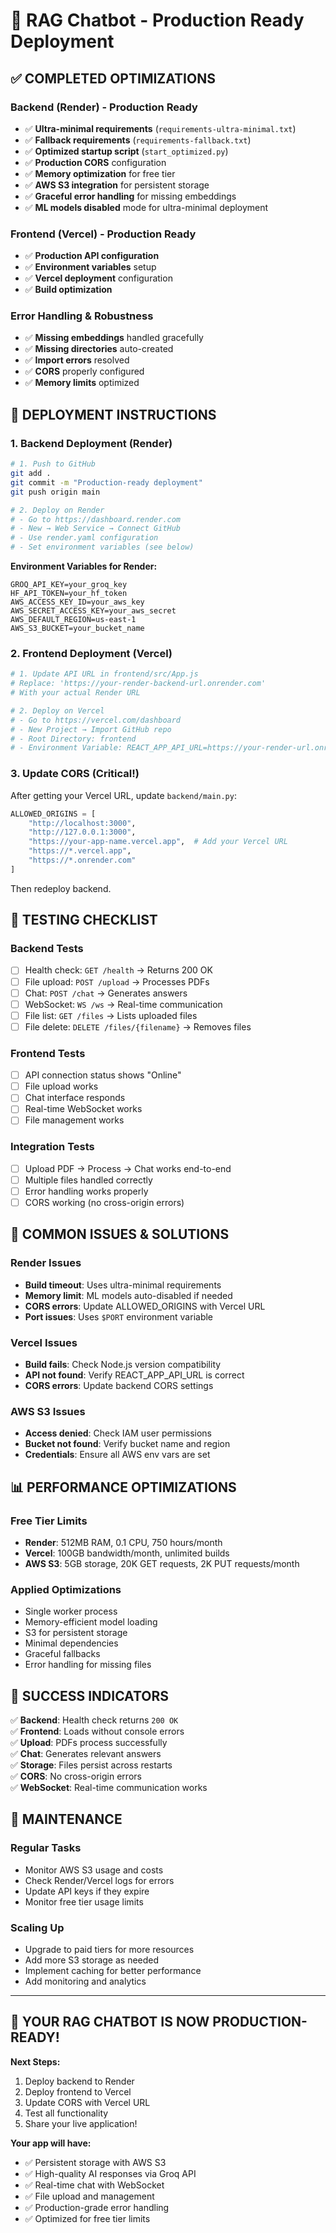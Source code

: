 # 🚀 RAG Chatbot - Production Ready Deployment

## ✅ **COMPLETED OPTIMIZATIONS**

### **Backend (Render) - Production Ready**
- ✅ **Ultra-minimal requirements** (`requirements-ultra-minimal.txt`)
- ✅ **Fallback requirements** (`requirements-fallback.txt`) 
- ✅ **Optimized startup script** (`start_optimized.py`)
- ✅ **Production CORS** configuration
- ✅ **Memory optimization** for free tier
- ✅ **AWS S3 integration** for persistent storage
- ✅ **Graceful error handling** for missing embeddings
- ✅ **ML models disabled** mode for ultra-minimal deployment

### **Frontend (Vercel) - Production Ready**
- ✅ **Production API configuration**
- ✅ **Environment variables** setup
- ✅ **Vercel deployment** configuration
- ✅ **Build optimization**

### **Error Handling & Robustness**
- ✅ **Missing embeddings** handled gracefully
- ✅ **Missing directories** auto-created
- ✅ **Import errors** resolved
- ✅ **CORS** properly configured
- ✅ **Memory limits** optimized

## 🎯 **DEPLOYMENT INSTRUCTIONS**

### **1. Backend Deployment (Render)**

```bash
# 1. Push to GitHub
git add .
git commit -m "Production-ready deployment"
git push origin main

# 2. Deploy on Render
# - Go to https://dashboard.render.com
# - New → Web Service → Connect GitHub
# - Use render.yaml configuration
# - Set environment variables (see below)
```

**Environment Variables for Render:**
```
GROQ_API_KEY=your_groq_key
HF_API_TOKEN=your_hf_token  
AWS_ACCESS_KEY_ID=your_aws_key
AWS_SECRET_ACCESS_KEY=your_aws_secret
AWS_DEFAULT_REGION=us-east-1
AWS_S3_BUCKET=your_bucket_name
```

### **2. Frontend Deployment (Vercel)**

```bash
# 1. Update API URL in frontend/src/App.js
# Replace: 'https://your-render-backend-url.onrender.com'
# With your actual Render URL

# 2. Deploy on Vercel
# - Go to https://vercel.com/dashboard  
# - New Project → Import GitHub repo
# - Root Directory: frontend
# - Environment Variable: REACT_APP_API_URL=https://your-render-url.onrender.com
```

### **3. Update CORS (Critical!)**

After getting your Vercel URL, update `backend/main.py`:
```python
ALLOWED_ORIGINS = [
    "http://localhost:3000",
    "http://127.0.0.1:3000", 
    "https://your-app-name.vercel.app",  # Add your Vercel URL
    "https://*.vercel.app",
    "https://*.onrender.com"
]
```

Then redeploy backend.

## 🔧 **TESTING CHECKLIST**

### **Backend Tests**
- [ ] Health check: `GET /health` → Returns 200 OK
- [ ] File upload: `POST /upload` → Processes PDFs
- [ ] Chat: `POST /chat` → Generates answers
- [ ] WebSocket: `WS /ws` → Real-time communication
- [ ] File list: `GET /files` → Lists uploaded files
- [ ] File delete: `DELETE /files/{filename}` → Removes files

### **Frontend Tests**  
- [ ] API connection status shows "Online"
- [ ] File upload works
- [ ] Chat interface responds
- [ ] Real-time WebSocket works
- [ ] File management works

### **Integration Tests**
- [ ] Upload PDF → Process → Chat works end-to-end
- [ ] Multiple files handled correctly
- [ ] Error handling works properly
- [ ] CORS working (no cross-origin errors)

## 🚨 **COMMON ISSUES & SOLUTIONS**

### **Render Issues**
- **Build timeout**: Uses ultra-minimal requirements
- **Memory limit**: ML models auto-disabled if needed
- **CORS errors**: Update ALLOWED_ORIGINS with Vercel URL
- **Port issues**: Uses `$PORT` environment variable

### **Vercel Issues**
- **Build fails**: Check Node.js version compatibility
- **API not found**: Verify REACT_APP_API_URL is correct
- **CORS errors**: Update backend CORS settings

### **AWS S3 Issues**
- **Access denied**: Check IAM user permissions
- **Bucket not found**: Verify bucket name and region
- **Credentials**: Ensure all AWS env vars are set

## 📊 **PERFORMANCE OPTIMIZATIONS**

### **Free Tier Limits**
- **Render**: 512MB RAM, 0.1 CPU, 750 hours/month
- **Vercel**: 100GB bandwidth/month, unlimited builds
- **AWS S3**: 5GB storage, 20K GET requests, 2K PUT requests/month

### **Applied Optimizations**
- Single worker process
- Memory-efficient model loading
- S3 for persistent storage
- Minimal dependencies
- Graceful fallbacks
- Error handling for missing files

## 🎉 **SUCCESS INDICATORS**

✅ **Backend**: Health check returns `200 OK`  
✅ **Frontend**: Loads without console errors  
✅ **Upload**: PDFs process successfully  
✅ **Chat**: Generates relevant answers  
✅ **Storage**: Files persist across restarts  
✅ **CORS**: No cross-origin errors  
✅ **WebSocket**: Real-time communication works  

## 🔄 **MAINTENANCE**

### **Regular Tasks**
- Monitor AWS S3 usage and costs
- Check Render/Vercel logs for errors
- Update API keys if they expire
- Monitor free tier usage limits

### **Scaling Up**
- Upgrade to paid tiers for more resources
- Add more S3 storage as needed
- Implement caching for better performance
- Add monitoring and analytics

---

## 🚀 **YOUR RAG CHATBOT IS NOW PRODUCTION-READY!**

**Next Steps:**
1. Deploy backend to Render
2. Deploy frontend to Vercel  
3. Update CORS with Vercel URL
4. Test all functionality
5. Share your live application!

**Your app will have:**
- ✅ Persistent storage with AWS S3
- ✅ High-quality AI responses via Groq API
- ✅ Real-time chat with WebSocket
- ✅ File upload and management
- ✅ Production-grade error handling
- ✅ Optimized for free tier limits
